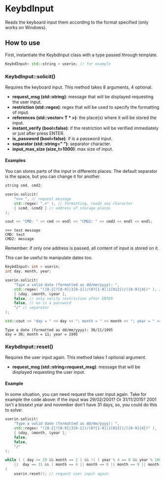# KeybdInput
Reads the keyboard input them according to the format specified (only works on Windows).

## How to use
First, instantiate the KeybdInput class with a type passed through template.

```cpp
KeybdInput< std::string > userin; // for example
```

### KeybdInput::solicit()
Requires the keyboard input. This method takes 8 arguments, 4 optional.

- **request_msg (std::string)**: message that will be displayed requesting the user input.
- **restriction (std::regex)**: regex that will be used to specify the formatting of input.
- **references (std::vector< T * >)**: the place(s) where it will be stored the input.
- **instant_verify (bool=false)**: if the restriction will be verified immediately or just after press ENTER.
- **is_password (bool=false)**: if is a password input.
- **separator (std::string=" ")**: separator character.
- **input_max_size (size_t=1000)**: max size of input.

#### Examples
You can stores parts of the input in differents places. The default separator is the space, but you can change it for another. 

```cpp
string cmd, cmd2;

userin.solicit( 
	">>> ", // request message
	std::regex( ".+" ), // formatting, reads any character 
	{ &cmd, &cmd2 } // address of storage places
);

cout << "CMD: " << cmd << endl << "CMD2: " << cmd2 << endl << endl;
```

```
>>> test message
CMD: test
CMD2: message
```

Remember: if only one address is passed, all content of input is stored on it.

This can be useful to manipulate dates too.

```cpp
KeybdInput< int > userin;
int day, month, year;

userin.solicit(
	"Type a valid date (formatted as dd/mm/yyyy): ",
	std::regex( "([0-2]?[0-9]|3[0-1])/(0?[1-9]|1[012])/([0-9]{4})" ), // formatting, reads any date
	{ &day, &month, &year },
	false, // only verify restriction after ENTER
	false, // no is a password
	"/" // separator
);

std::cout << "day = " << day << "; month = " << month << "; year = " << year << std::endl;
```

```
Type a date (formatted as dd/mm/yyyy): 30/11/1995
day = 30; month = 11; year = 1995
```

### KeybdInput::reset()
Requires the user input again. This method takes 1 optional argument.

- **request_msg (std::string=request_msg)**: message that will be displayed requesting the user input.

#### Example
In some situation, you can need request the user input again. Take for example the code above: if the input was 29/02/2001? Or 31/11/2015? 2001 isn't a bissext year and november don't have 31 days, so, you could do this to solve:

```cpp
userin.solicit(
	"Type a valid date (formatted as dd/mm/yyyy): ",
	std::regex( "([0-2]?[0-9]|3[0-1])/(0?[1-9]|1[012])/([0-9]{4})" ),
	{ &day, &month, &year },
	false,
	false,
	"/"
);

while ( ( day >= 29 && month == 2 ) && !( ( year % 4 == 0 && year % 100 != 0 ) || year % 400 == 0 )
	||  day == 31 && ( month == 4 || month == 6 || month == 9 || month == 11 )
)
	userin.reset(); // request user input again
```

